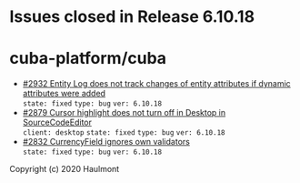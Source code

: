 # Issues closed in Release 6.10.18

# cuba-platform/cuba

* [#2932 Entity Log does not track changes of entity attributes if dynamic attributes were added](https://github.com/cuba-platform/cuba/issues/2932) \
    `state: fixed` `type: bug` `ver: 6.10.18` 
* [#2879 Сursor highlight does not turn off in Desktop in SourceCodeEditor](https://github.com/cuba-platform/cuba/issues/2879) \
    `client: desktop` `state: fixed` `type: bug` `ver: 6.10.18` 
* [#2832 CurrencyField ignores own validators](https://github.com/cuba-platform/cuba/issues/2832) \
    `state: fixed` `type: bug` `ver: 6.10.18` 


Copyright (c) 2020 Haulmont
